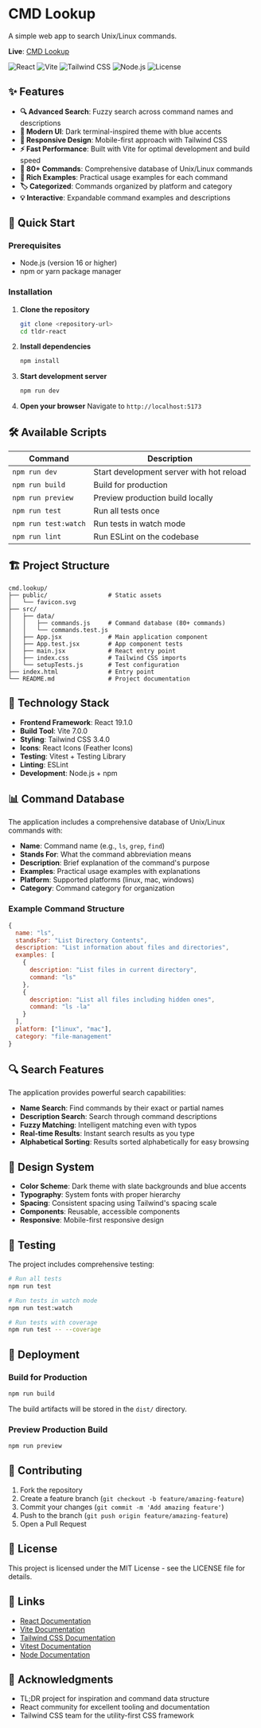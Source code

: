 # CMD Lookup

A simple web app to search Unix/Linux commands.

**Live**: [CMD Lookup](http://cmd-lookup.vladbortnik.dev)

![React](https://img.shields.io/badge/React-19.1.0-blue) 
![Vite](https://img.shields.io/badge/Vite-7.0.0-646CFF) 
![Tailwind CSS](https://img.shields.io/badge/Tailwind%20CSS-3.4.0-38B2AC)
![Node.js](https://img.shields.io/badge/Node.js-20+-green)
![License](https://img.shields.io/badge/license-MIT-green)

## ✨ Features

- **🔍 Advanced Search**: Fuzzy search across command names and descriptions
- **🌙 Modern UI**: Dark terminal-inspired theme with blue accents
- **📱 Responsive Design**: Mobile-first approach with Tailwind CSS
- **⚡ Fast Performance**: Built with Vite for optimal development and build speed
- **🔧 80+ Commands**: Comprehensive database of Unix/Linux commands
- **📖 Rich Examples**: Practical usage examples for each command
- **🏷️ Categorized**: Commands organized by platform and category
- **💡 Interactive**: Expandable command examples and descriptions

## 🚀 Quick Start

### Prerequisites

- Node.js (version 16 or higher)
- npm or yarn package manager

### Installation

1. **Clone the repository**
   ```bash
   git clone <repository-url>
   cd tldr-react
   ```

2. **Install dependencies**
   ```bash
   npm install
   ```

3. **Start development server**
   ```bash
   npm run dev
   ```

4. **Open your browser**
   Navigate to `http://localhost:5173`

## 🛠️ Available Scripts

| Command | Description |
|---------|-------------|
| `npm run dev` | Start development server with hot reload |
| `npm run build` | Build for production |
| `npm run preview` | Preview production build locally |
| `npm run test` | Run all tests once |
| `npm run test:watch` | Run tests in watch mode |
| `npm run lint` | Run ESLint on the codebase |

## 🏗️ Project Structure

```
cmd.lookup/
├── public/                 # Static assets
│   └── favicon.svg
├── src/
│   ├── data/
│   │   ├── commands.js     # Command database (80+ commands)
│   │   └── commands.test.js
│   ├── App.jsx             # Main application component
│   ├── App.test.jsx        # App component tests
│   ├── main.jsx            # React entry point
│   ├── index.css           # Tailwind CSS imports
│   └── setupTests.js       # Test configuration
├── index.html              # Entry point
└── README.md               # Project documentation
```

## 🔧 Technology Stack

- **Frontend Framework**: React 19.1.0
- **Build Tool**: Vite 7.0.0
- **Styling**: Tailwind CSS 3.4.0
- **Icons**: React Icons (Feather Icons)
- **Testing**: Vitest + Testing Library
- **Linting**: ESLint
- **Development**: Node.js + npm

## 📊 Command Database

The application includes a comprehensive database of Unix/Linux commands with:

- **Name**: Command name (e.g., `ls`, `grep`, `find`)
- **Stands For**: What the command abbreviation means
- **Description**: Brief explanation of the command's purpose
- **Examples**: Practical usage examples with explanations
- **Platform**: Supported platforms (linux, mac, windows)
- **Category**: Command category for organization

### Example Command Structure

```javascript
{
  name: "ls",
  standsFor: "List Directory Contents",
  description: "List information about files and directories",
  examples: [
    {
      description: "List files in current directory",
      command: "ls"
    },
    {
      description: "List all files including hidden ones",
      command: "ls -la"
    }
  ],
  platform: ["linux", "mac"],
  category: "file-management"
}
```

## 🔍 Search Features

The application provides powerful search capabilities:

- **Name Search**: Find commands by their exact or partial names
- **Description Search**: Search through command descriptions
- **Fuzzy Matching**: Intelligent matching even with typos
- **Real-time Results**: Instant search results as you type
- **Alphabetical Sorting**: Results sorted alphabetically for easy browsing

## 🎨 Design System

- **Color Scheme**: Dark theme with slate backgrounds and blue accents
- **Typography**: System fonts with proper hierarchy
- **Spacing**: Consistent spacing using Tailwind's spacing scale
- **Components**: Reusable, accessible components
- **Responsive**: Mobile-first responsive design

## 🧪 Testing

The project includes comprehensive testing:

```bash
# Run all tests
npm run test

# Run tests in watch mode
npm run test:watch

# Run tests with coverage
npm run test -- --coverage
```

## 🚀 Deployment

### Build for Production

```bash
npm run build
```

The build artifacts will be stored in the `dist/` directory.

### Preview Production Build

```bash
npm run preview
```

## 🤝 Contributing

1. Fork the repository
2. Create a feature branch (`git checkout -b feature/amazing-feature`)
3. Commit your changes (`git commit -m 'Add amazing feature'`)
4. Push to the branch (`git push origin feature/amazing-feature`)
5. Open a Pull Request

## 📝 License

This project is licensed under the MIT License - see the LICENSE file for details.

## 🔗 Links

- [React Documentation](https://react.dev/)
- [Vite Documentation](https://vitejs.dev/)
- [Tailwind CSS Documentation](https://tailwindcss.com/)
- [Vitest Documentation](https://vitest.dev/)
- [Node Documentation](https://nodejs.org)

## 🙏 Acknowledgments

- TL;DR project for inspiration and command data structure
- React community for excellent tooling and documentation
- Tailwind CSS team for the utility-first CSS framework